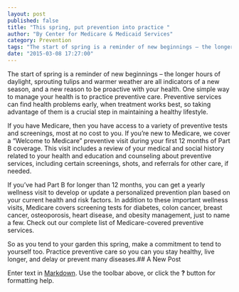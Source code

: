 ```yaml
---
layout: post
published: false
title: "This spring, put prevention into practice "
author: "By Center for Medicare & Medicaid Services"
category: Prevention
tags: "The start of spring is a reminder of new beginnings – the longer hours of daylight, sprouting tulips and warmer weather are all indicators of a new season, and a new reason to be proactive with your health. One simple way to manage your health is to practice preventive care. Preventive services can find health problems early, when treatment works best, so taking advantage of them is a crucial step in maintaining a healthy lifestyle.  If you have Medicare, then you have access to a variety of preventive tests and screenings, most at no cost to you. If you’re new to Medicare, we cover a “Welcome to Medicare” preventive visit during your first 12 months of Part B coverage. This visit includes a review of your medical and social history related to your health and education and counseling about preventive services, including certain screenings, shots, and referrals for other care, if needed.  If you’ve had Part B for longer than 12 months, you can get a yearly wellness visit to develop or update a personalized prevention plan based on your current health and risk factors. In addition to these important wellness visits, Medicare covers screening tests for diabetes, colon cancer, breast cancer, osteoporosis, heart disease, and obesity management, just to name a few. Check out our complete list of Medicare-covered preventive services.  So as you tend to your garden this spring, make a commitment to tend to yourself too. Practice preventive care so you can you stay healthy, live longer, and delay or prevent many diseases."
date: "2015-03-08 17:27:00"
---
```


The start of spring is a reminder of new beginnings – the longer hours of daylight, sprouting tulips and warmer weather are all indicators of a new season, and a new reason to be proactive with your health. One simple way to manage your health is to practice preventive care. Preventive services can find health problems early, when treatment works best, so taking advantage of them is a crucial step in maintaining a healthy lifestyle.

If you have Medicare, then you have access to a variety of preventive tests and screenings, most at no cost to you. If you’re new to Medicare, we cover a “Welcome to Medicare” preventive visit during your first 12 months of Part B coverage. This visit includes a review of your medical and social history related to your health and education and counseling about preventive services, including certain screenings, shots, and referrals for other care, if needed.

If you’ve had Part B for longer than 12 months, you can get a yearly wellness visit to develop or update a personalized prevention plan based on your current health and risk factors. In addition to these important wellness visits, Medicare covers screening tests for diabetes, colon cancer, breast cancer, osteoporosis, heart disease, and obesity management, just to name a few. Check out our complete list of Medicare-covered preventive services.

So as you tend to your garden this spring, make a commitment to tend to yourself too. Practice preventive care so you can you stay healthy, live longer, and delay or prevent many diseases.## A New Post

Enter text in [Markdown](http://daringfireball.net/projects/markdown/). Use the toolbar above, or click the **?** button for formatting help.
